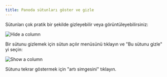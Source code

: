 ```yaml
---
title: Panoda sütunları göster ve gizle
---
```


Sütunları çok pratik bir şekilde gizleyebilir veya görüntüleyebilirsiniz:

![Hide a column](/images/v1/hide-column.png)

Bir sütunu gizlemek için sütun açılır menüsünü tıklayın ve "Bu sütunu gizle" yi seçin:

![Show a column](/images/v1/show-column.png)

Sütunu tekrar göstermek için "artı simgesini" tıklayın.
